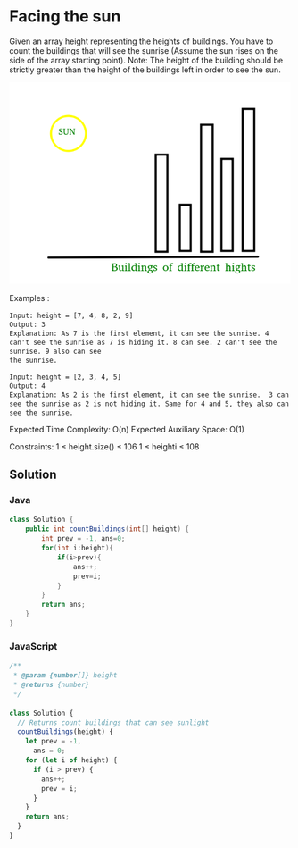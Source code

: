 # Facing the sun

Given an array height representing the heights of buildings. You have to count the buildings that will see the sunrise (Assume the sun rises on the side of the array starting point).
Note: The height of the building should be strictly greater than the height of the buildings left in order to see the sun.

<img src = "./Building.png">

Examples :

```
Input: height = [7, 4, 8, 2, 9]
Output: 3
Explanation: As 7 is the first element, it can see the sunrise. 4 can't see the sunrise as 7 is hiding it. 8 can see. 2 can't see the sunrise. 9 also can see
the sunrise.
```

```
Input: height = [2, 3, 4, 5]
Output: 4
Explanation: As 2 is the first element, it can see the sunrise.  3 can see the sunrise as 2 is not hiding it. Same for 4 and 5, they also can see the sunrise.
```

Expected Time Complexity: O(n)
Expected Auxiliary Space: O(1)

Constraints:
1 ≤ height.size() ≤ 106
1 ≤ heighti ≤ 108

## Solution

### Java

```java
class Solution {
    public int countBuildings(int[] height) {
        int prev = -1, ans=0;
        for(int i:height){
            if(i>prev){
                ans++;
                prev=i;
            }
        }
        return ans;
    }
}
```

### JavaScript

```js
/**
 * @param {number[]} height
 * @returns {number}
 */

class Solution {
  // Returns count buildings that can see sunlight
  countBuildings(height) {
    let prev = -1,
      ans = 0;
    for (let i of height) {
      if (i > prev) {
        ans++;
        prev = i;
      }
    }
    return ans;
  }
}
```
